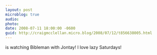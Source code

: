```yaml
---
layout: post
microblog: true
audio: 
photo: 
date: 2008-07-11 18:00:00 -0600
guid: http://craigmcclellan.micro.blog/2008/07/12/t856638005.html
---
```

is watching Bibleman with Jontay!  I love lazy Saturdays!
